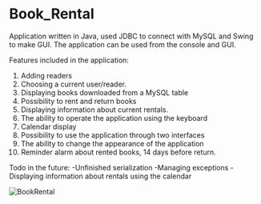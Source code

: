 # Book_Rental
Application written in Java, used JDBC to connect with MySQL and Swing to make GUI. 
The application can be used from the console and GUI.

Features included in the application:
1. Adding readers
2. Choosing a current user/reader. 
3. Displaying books downloaded from a MySQL table
4. Possibility to rent and return books
5. Displaying information about current rentals.
6. The ability to operate the application using the keyboard
7. Calendar display
8. Possibility to use the application through two interfaces
9. The ability to change the appearance of the application
10. Reminder alarm about rented books, 14 days before return.


Todo in the future: 
-Unfinished serialization
-Managing exceptions
-Displaying information about rentals using the calendar

![BookRental](https://user-images.githubusercontent.com/73130450/106633696-58343300-657f-11eb-8aa5-c52da5f46aee.png)
